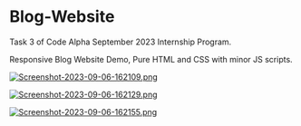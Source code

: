 # Blog-Website
Task 3 of Code Alpha September 2023 Internship Program.

Responsive Blog Website Demo, Pure HTML and CSS with minor JS scripts.

[![Screenshot-2023-09-06-162109.png](https://i.postimg.cc/jSdSCB82/Screenshot-2023-09-06-162109.png)](https://postimg.cc/Xpmbz166)

[![Screenshot-2023-09-06-162129.png](https://i.postimg.cc/fL5HWtkJ/Screenshot-2023-09-06-162129.png)](https://postimg.cc/Q99g0MQ3)

[![Screenshot-2023-09-06-162155.png](https://i.postimg.cc/tgjDhtxs/Screenshot-2023-09-06-162155.png)](https://postimg.cc/mPmQ49V4)
